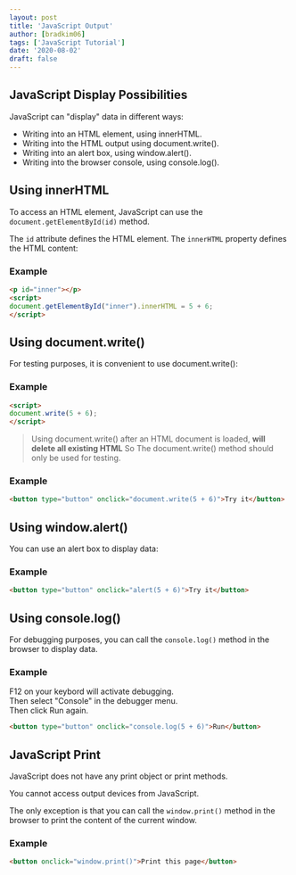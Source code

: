 ```yaml
---
layout: post
title: 'JavaScript Output'
author: [bradkim06]
tags: ['JavaScript Tutorial']
date: '2020-08-02'
draft: false
---
```


## JavaScript Display Possibilities
JavaScript can "display" data in different ways:

- Writing into an HTML element, using innerHTML.
- Writing into the HTML output using document.write().
- Writing into an alert box, using window.alert().
- Writing into the browser console, using console.log().

## **Using innerHTML**
To access an HTML element, JavaScript can use the `document.getElementById(id)` method.

The `id` attribute defines the HTML element. The `innerHTML` property defines the HTML content:

### Example
```html
<p id="inner"></p>
<script>
document.getElementById("inner").innerHTML = 5 + 6;
</script>
```

## **Using document.write()**
For testing purposes, it is convenient to use document.write():

### Example
```html
<script>
document.write(5 + 6);
</script>
```


> Using document.write() after an HTML document is loaded, **will delete all existing HTML** So The document.write() method should only be used for testing.

### Example
```html
<button type="button" onclick="document.write(5 + 6)">Try it</button>
```


## **Using window.alert()**
You can use an alert box to display data:

### Example

```html
<button type="button" onclick="alert(5 + 6)">Try it</button>
```

## **Using console.log()**
For debugging purposes, you can call the `console.log()` method in the browser to display data.

### Example
F12 on your keybord will activate debugging.  
Then select "Console" in the debugger menu.  
Then click Run again.  

```html
<button type="button" onclick="console.log(5 + 6)">Run</button>
```


## **JavaScript Print**
JavaScript does not have any print object or print methods.

You cannot access output devices from JavaScript.

The only exception is that you can call the `window.print()` method in the browser to print the content of the current window.

### Example

```html
<button onclick="window.print()">Print this page</button>
```

